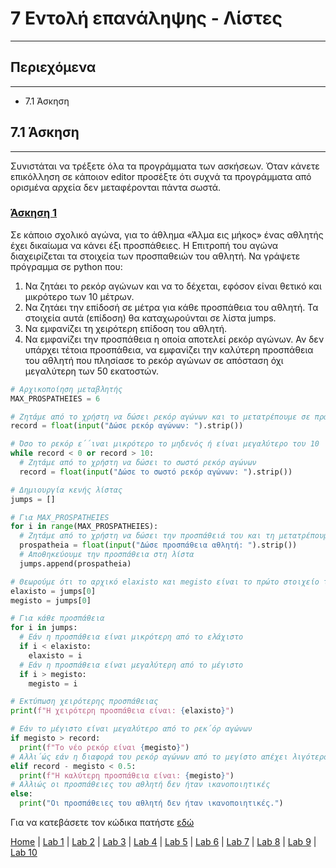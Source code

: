 # 7 Εντολή επανάληψης - Λίστες

---

## Περιεχόμενα

---

- 7.1 Άσκηση

## 7.1 Άσκηση

---

Συνιστάται να τρέξετε όλα τα προγράμματα των ασκήσεων. Όταν κάνετε επικόλληση σε κάποιον editor προσέξτε ότι συχνά τα προγράμματα από ορισμένα αρχεία δεν μεταφέρονται πάντα σωστά.

### [Άσκηση 1](source/lab_07/lab_07_exercise_1.py)

Σε κάποιο σχολικό αγώνα, για το άθλημα «Άλμα εις μήκος» ένας αθλητής έχει δικαίωμα να κάνει έξι προσπάθειες. Η Επιτροπή του αγώνα διαχειρίζεται τα στοιχεία των προσπαθειών του αθλητή. Να γράψετε πρόγραμμα σε python που:

1. Να ζητάει το ρεκόρ αγώνων και να το δέχεται, εφόσον είναι θετικό και μικρότερο των 10 μέτρων.
2. Να ζητάει την επίδοσή σε μέτρα για κάθε προσπάθεια του αθλητή. Τα στοιχεία αυτά (επίδοση) θα καταχωρούνται σε λίστα jumps.
3. Να εμφανίζει τη χειρότερη επίδοση του αθλητή.
4. Να εμφανίζει την προσπάθεια η οποία αποτελεί ρεκόρ αγώνων. Αν δεν υπάρχει τέτοια προσπάθεια, να εμφανίζει την καλύτερη προσπάθεια του αθλητή που πλησίασε το ρεκόρ αγώνων σε απόσταση όχι μεγαλύτερη των 50 εκατοστών.

```python
# Αρχικοποίηση μεταβλητής
MAX_PROSPATHEIES = 6

# Ζητάμε από το χρήστη να δώσει ρεκόρ αγώνων και το μετατρέπουμε σε πραγματικό
record = float(input("Δώσε ρεκόρ αγώνων: ").strip())

# Όσο το ρεκόρ ε΄΄ιναι μικρότερο το μηδενός ή είναι μεγαλύτερο του 10
while record < 0 or record > 10:
  # Ζητάμε από το χρήστη να δώσει το σωστό ρεκόρ αγώνων
  record = float(input("Δώσε το σωστό ρεκόρ αγώνων: ").strip())

# Δημιουργία κενής λίστας
jumps = []

# Για MAX_PROSPATHEIES
for i in range(MAX_PROSPATHEIES):
  # Ζητάμε από το χρήστη να δώσει την προσπάθειά του και τη μετατρέπουμε σε πραγματικό
  prospatheia = float(input("Δώσε προσπάθεια αθλητή: ").strip())
  # Αποθηκεύουμε την προσπάθεια στη λίστα
  jumps.append(prospatheia)

# Θεωρούμε ότι το αρχικό elaxisto και megisto είναι το πρώτο στοιχείο της λίστας
elaxisto = jumps[0]
megisto = jumps[0]

# Για κάθε προσπάθεια
for i in jumps:
  # Εάν η προσπάθεια είναι μικρότερη από το ελάχιστο
  if i < elaxisto:
    elaxisto = i
  # Εάν η προσπάθεια είναι μεγαλύτερη από το μέγιστο
  if i > megisto:
    megisto = i

# Εκτύπωση χειρότερης προσπάθειας
print(f"H χειρότερη προσπάθεια είναι: {elaxisto}")

# Εάν το μέγιστο είναι μεγαλύτερο από το ρεκ΄όρ αγώνων
if megisto > record:
  print(f"Το νέο ρεκόρ είναι {megisto}")
# Αλλι΄ώς εάν η διαφορά του ρεκόρ αγώνων από το μεγίστο απέχει λιγότερο από 0.5 μ΄έτρα
elif record - megisto < 0.5:
  print(f"H καλύτερη προσπάθεια είναι: {megisto}")
# Αλλιώς οι προσπάθειες του αθλητή δεν ήταν ικανοποιητικές
else:
  print("Oι προσπάθειες του αθλητή δεν ήταν ικανοποιητικές.")
```

Για να κατεβάσετε τον κώδικα πατήστε [εδώ](source/lab_07/lab_07_exercise_1.py)

[Home](../README.md) | [Lab 1](lab_01.md) | [Lab 2](lab_02.md) | [Lab 3](lab_03.md) | [Lab 4](lab_04.md) | [Lab 5](lab_05.md) | [Lab 6](lab_06.md) | [Lab 7](lab_07.md) | [Lab 8](lab_08.md) | [Lab 9](lab_09.md) | [Lab 10](lab_10.md)
